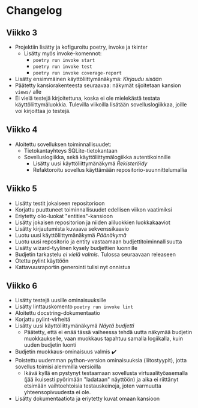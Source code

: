 # Changelog

## Viikko 3
- Projektiin lisätty ja kofiguroitu poetry, invoke ja tkinter
  - Lisätty myös invoke-komennot:
    - `poetry run invoke start`
    - `poetry run invoke test`
    - `poetry run invoke coverage-report`
- Lisätty ensimmäinen käyttöliittymänäkymä: *Kirjaudu sisään*
- Päätetty kansiorakenteesta seuraavaa: näkymät sijoitetaan kansion `views/` alle
- Ei vielä testejä kirjoitettuna, koska ei ole mielekästä testata käyttöliittymäluokkia. Tulevilla viikoilla lisätään sovelluslogiikkaa, joille voi kirjoittaa jo testejä.

## Viikko 4
- Aloitettu sovelluksen toiminnallisuudet:
  - Tietokantayhteys SQLite-tietokantaan
  - Sovelluslogiikka, sekä käyttöliittymälogiikka autentikoinnille
    - Lisätty uusi käyttöliittymänäkymä *Rekisteröidy*
    - Refaktoroitu sovellus käyttämään repositorio-suunnittelumallia

## Viikko 5
- Lisätty testit jokaiseen repositorioon
- Korjattu puuttuneet toiminnallisuudet edellisen viikon vaatimiksi
- Eriytetty olio-luokat "entities"-kansioon
- Lisätty jokaisen repositorion ja niiden aliluokkien luokkakaaviot
- Lisätty kirjautumista kuvaava sekvenssikaavio
- Luotu uusi käyttöliittymänäkymä *Päänäkymä*
- Luotu uusi repositorio ja entity vastaamaan budjettitoiminnallisuutta
- Lisätty wizard-tyylinen kysely budjettien luonnille
- Budjetin tarkastelu _ei vielä valmis_. Tulossa seuraavaan releaseen
- Otettu pylint käyttöön
- Kattavuusraportin generointi tulisi nyt onnistua

## Viikko 6
- Lisätty testejä uusille ominaisuuksille
- Lisätty linttauskomento `poetry run invoke lint`
- Aloitettu docstring-dokumentaatio
- Korjattu pylint-virheitä
- Lisätty uusi käyttöliittymänäkymä *Näytä budjetti*
  - Päätetty, että ei enää tässä vaiheessa tehdä uutta näkymää budjetin muokkaukselle, vaan muokkaus tapahtuu samalla logiikalla, kuin uuden budjetin luonti
- Budjetin muokkaus-ominaisuus valmis :heavy_check_mark:
- Poistettu uudemman python-version ominaisuuksia (liitostyypit), jotta sovellus toimisi alemmilla versioilla
  - Ikävä kyllä en pystynyt testaamaan sovellusta virtuaalityöasemalla (jää ikuisesti pyörimään "ladataan" näyttöön) ja aika ei riittänyt etsimään vaihtoehtoisia testauskeinoja, joten varmuutta yhteensopivuudesta ei ole.
- Lisätty dokumentaatiota ja eriytetty kuvat omaan kansioon